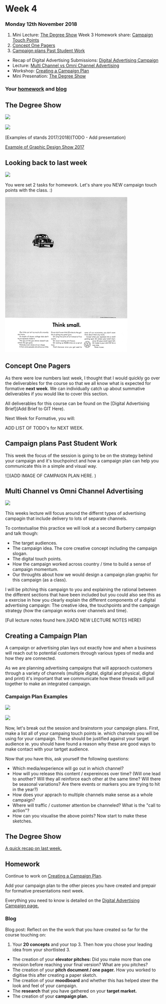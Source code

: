 # Week 4

### Monday 12th November 2018

1. Mini Lecture: [The Degree Show](The_Degree_Show)
Week 3 Homework share: [Campaign Touch Points](https://github.com/RavensbourneWebMedia/Digital_Advertising/tree/Digital_Advertising_2018/19/sessions/03#homework) 
2. [Concept One Pagers](#Concept_One_Pagers)
3. [Campaign plans Past Student Work](#Campaign_Plans_Past_Student_Work)
* Recap of Digital Advertising Submissions: [Digital Advertising Campaign](https://github.com/RavensbourneWebMedia/Digital_Advertising/tree/Digital_Advertising_2017/18/projects/Digital_Advertising)
* Lecture: [Multi Channel vs Omni Channel Advertising](#multi-channel-vs-omni-channel-advertising)
* Workshop: [Creating a Campaign Plan](#creating-a-campaign-plan) 
* Mini Presenation: [The Degree Show](#the-degree-show)

### Your [homework](#homework) and [blog](#blog)

## The Degree Show

![](https://github.com/RavensbourneWebMedia/Digital_Advertising/blob/Digital_Advertising_2018/19/sessions/04/assets/Degree_Show_1_Small.png)

[<img src="https://github.com/RavensbourneWebMedia/Digital_Advertising/blob/Digital_Advertising_2018/19/sessions/04/assets/The_degree_show.jpg">](https://www.youtube.com/watch?v=d2dykZFiHmo)


[Examples of stands 2017/2018](TODO - Add presentation)

[Example of Graphic Design Show 2017](https://www.youtube.com/watch?v=_sENq4tLHuw)

## Looking back to last week

![](https://github.com/RavensbourneWebMedia/Digital_Advertising/blob/Digital_Advertising_2018/19/sessions/04/assets/tenor_2.gif)

You were set 2 tasks for homework. Let's share you NEW campaign touch points with the class. :)

![](https://github.com/RavensbourneWebMedia/Digital_Advertising/blob/master/Think_Small.jpg)

## Concept One Pagers

As there were low numbers last week, I thought that I would quickly go over the deliverables for the course so that we all know what is expected for formative **next week**. We can individually catch up about summative deliverables if you would like to cover this section. 

All deliverables for this course can be found on the [Digital Advertising Brief](Add Brief to GIT Here).

Next Week for Formative, you will: 

ADD LIST OF TODO's for NEXT WEEK. 

## Campaign plans Past Student Work

This week the focus of the session is going to be on the strategy behind your campaign and it's touchpoinct and how a  campaign plan can help you communicate this in a simple and visual way. 

![](ADD IMAGE OF CAMPAIGN PLAN HERE. )

## Multi Channel vs Omni Channel Advertising

![](https://github.com/RavensbourneWebMedia/Digital_Advertising/blob/Digital_Advertising_2017/18/sessions/04/Omni-channel_image_small.jpg)

This weeks lecture will focus around the differnt types of advertising campagin that include delivery to lots of separate channels. 

To contextualise this practice we will look at a second Burberry campaign and talk though:

* The target audiences. 
* The campaign idea. The core creative concept including the campaign slogan. 
* The digital touch points. 
* How the campaign worked across country / time to build a sense of campaign momentum.
* Our throughts about how we would design a campaign plan graphic for this campaign (as a class). 

I will be pitching this campaign to you and explaining the rational between the different sections that have been included but you could also see this as a exercise in how you clearly explain the different components of a digital advertising campaign: The creative idea, the touchpoints and the campaign strategy (how the campaign works over channels and time). 

[Full lecture notes found here.](ADD NEW LECTURE NOTES HERE)

## Creating a Campaign Plan

A campaign or advertising plan lays out exactly how and when a business will reach out to potential customers through various types of media and how they are connected. 

As we are planning advertising campaigns that will appraoch customers through a variety of channels (multiple digital, digital and physical, digital and print) it's important that we communicate how these threads will pull together to make an integrated campaign. 

### Campaign Plan Examples

![](https://github.com/RavensbourneWebMedia/Digital_Advertising/blob/Digital_Advertising_2017/18/sessions/04/Campaign_Plan_1.png)

![](https://github.com/RavensbourneWebMedia/Digital_Advertising/blob/Digital_Advertising_2017/18/sessions/04/Campaign_Plan_2.png)

Now, let's break out the session and brainstorm your campaign plans. First, make a list all of your campaing touch points ie. which channels you will be using for your campaign. These should be justified against your target audience ie. you should have found a reason why these are good ways to make contact with your tartget audience. 

Now that you have this, ask yourself the following questions:

* Which media/experience will go out in which channel? 
* How will you release this content / expereinces over time? (Will one lead to another? Will they all reinforce each other at the same time? Will there be seasonal variations? Are there events or markers you are trying to hit in the year?) 
* How does your apprach to multiple channels make sense as a whole campaign? 
* Where will traffic / customer attention be channeled? What is the "call to action"?
* How can you visualise the above points? Now start to make these sketches. 


## The Degree Show

[A quick recap on last week.](https://github.com/RavensbourneWebMedia/Digital_Advertising/tree/Digital_Advertising_2017/18/sessions/03#the-degree-show)

## Homework
    
Continue to work on [Creating a Campaign Plan](#creating-a-campaign-plan). 

Add your campaign plan to the other pieces you have created and prepair for formative presentations next week. 

Everything you need to know is detailed on the [Digital Advertising Campaign page.](https://github.com/RavensbourneWebMedia/Digital_Advertising/tree/Digital_Advertising_2017/18/projects/Digital_Advertising)

### Blog 

Blog post: Reflect on the the work that you have created so far for the course touching on:

1. Your **20 concepts** and your top 3. Then how you chose your leading idea from your shortlisted 3. 
* The creation of your **elevator pitches:** Did you make more than one revision before reaching your final version? What are you pitches? 
* The creation of your **pitch document / one pager.** How you worked to digitise this after creating a paper sketch. 
* The creation of your **moodboard** and whether this has helped steer the look and feel of your campaign. 
* The **research** that you have gathered on your **target market.** 
* The creation of your **campaign plan.** 
